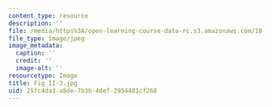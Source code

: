 ```yaml
---
content_type: resource
description: ''
file: /media/https%3A/open-learning-course-data-rc.s3.amazonaws.com/18-065-matrix-methods-in-data-analysis-signal-processing-and-machine-learning-spring-2018/25fc4da3a8de7b3b4def2954481cf268_Fig_II-3.jpg
file_type: image/jpeg
image_metadata:
  caption: ''
  credit: ''
  image-alt: ''
resourcetype: Image
title: Fig_II-3.jpg
uid: 25fc4da3-a8de-7b3b-4def-2954481cf268
---
```

